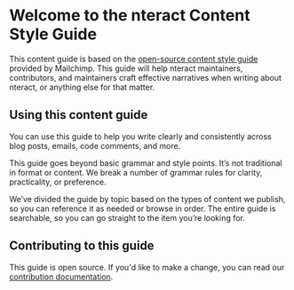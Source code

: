 # Welcome to the nteract Content Style Guide

This content guide is based on the [open-source content style guide](https://styleguide.mailchimp.com/) provided by Mailchimp. This guide will help nteract maintainers, contributors, and maintainers craft effective narratives when writing about nteract, or anything else for that matter.

## Using this content guide

You can use this guide to help you write clearly and consistently across blog posts, emails, code comments, and more.

This guide goes beyond basic grammar and style points. It’s not traditional in format or content. We break a number of grammar rules for clarity, practicality, or preference.

We’ve divided the guide by topic based on the types of content we publish, so you can reference it as needed or browse in order. The entire guide is searchable, so you can go straight to the item you’re looking for.

## Contributing to this guide

This guide is open source. If you'd like to make a change, you can read our [contribution documentation](https://github.com/nteract/content-guide/blob/master/CONTRIBUTING.md).